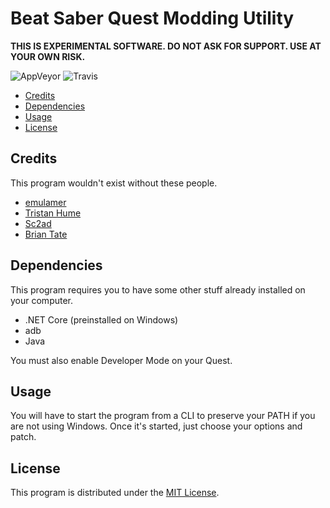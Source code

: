 # Beat Saber Quest Modding Utility

**THIS IS EXPERIMENTAL SOFTWARE. DO NOT ASK FOR SUPPORT. USE AT YOUR OWN RISK.**

![AppVeyor](https://img.shields.io/appveyor/ci/raftario/bsqmu.svg?label=windows) ![Travis](https://img.shields.io/travis/com/raftario/bsqmu.svg?label=linux)

* [Credits](#Credits)
* [Dependencies](#Dependencies)
* [Usage](#Usage)
* [License](#License)

## Credits

This program wouldn't exist without these people.

* [emulamer](https://github.com/emulamer)
* [Tristan Hume](https://github.com/trishume)
* [Sc2ad](https://github.com/sc2ad)
* [Brian Tate](https://github.com/elliotttate)

## Dependencies

This program requires you to have some other stuff already installed on your computer.

* .NET Core (preinstalled on Windows)
* adb
* Java

You must also enable Developer Mode on your Quest.

## Usage

You will have to start the program from a CLI to preserve your PATH if you are not using Windows. Once it's started, just choose your options and patch.

## License

This program is distributed under the [MIT License](LICENSE).